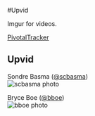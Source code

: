 #Upvid

Imgur for videos.

[PivotalTracker](https://www.pivotaltracker.com/s/projects/1193862)

## Upvid

Sondre Basma ([@scbasma](https://github.com/scbasma))  
![scbasma photo](https://avatars3.githubusercontent.com/u/2318764?v=2&u=ac2a6b62fda50cb18cd6e4c6411618f8ee482e09&s=140)


Bryce Boe ([@bboe](https://github.com/bboe/))  
![bboe photo](https://avatars3.githubusercontent.com/u/48100?s=120)